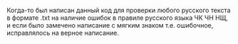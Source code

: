 Когда-то был написан данный код для проверки любого русского текста в формате .txt на наличие ошибок в правиле русского языка ЧК ЧН НЩ, и если было замечено написание с мягким знаком т.е. ошибочное, исправлялось на верное написание.
